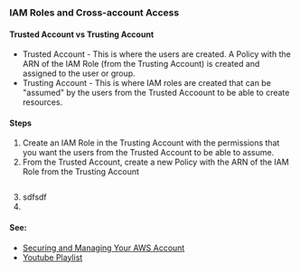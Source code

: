 ### IAM Roles and Cross-account Access

#### Trusted Account vs Trusting Account
* Trusted Account - This is where the users are created. A Policy with the ARN of the IAM Role (from the Trusting Account) is created and assigned to the user or group.
* Trusting Account - This is where IAM roles are created that can be "assumed" by the users from the Trusted Accoount to be able to create resources.

#### Steps
1. Create an IAM Role in the Trusting Account with the permissions that you want the users from the Trusted Account to be able to assume.
2. From the Trusted Account, create a new Policy with the ARN of the IAM Role from the Trusting Account
```

```
3. sdfsdf
4. 




#### See:
* [Securing and Managing Your AWS Account](https://app.pluralsight.com/paths/certificate/aws-certified-solutions-architect-professional#:~:text=2.%20Securing-,and,-Managing%20Your%20AWS)
* [Youtube Playlist](https://www.youtube.com/playlist?list=PLzde74P_a04cKnuXyi--fkIoY1sxztyqL)
